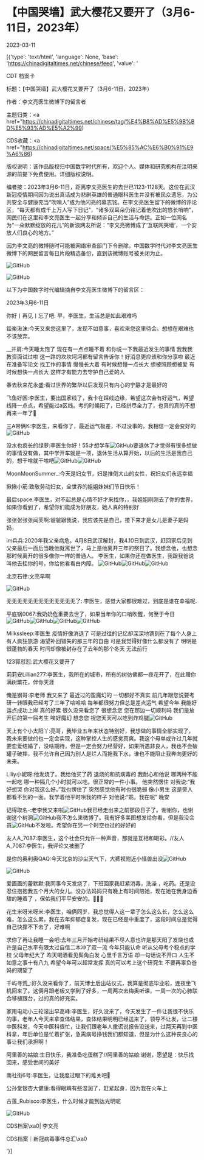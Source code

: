 # 【中国哭墙】武大樱花又要开了（3月6-11日，2023年）

2023-03-11

[{'type': 'text/html', 'language': None, 'base': 'https://chinadigitaltimes.net/chinese/feed', 'value': '

CDT 档案卡

标题：【中国哭墙】武大樱花又要开了（3月6-11日，2023年）

作者：李文亮医生微博下的留言者

主题归类：<a href="https://chinadigitaltimes.net/chinese/tag/%E4%B8%AD%E5%9B%BD%E5%93%AD%E5%A2%99)

CDS收藏：<a href="https://chinadigitaltimes.net/space/%E5%85%AC%E6%B0%91%E9%A6%86)

版权说明：该作品版权归中国数字时代所有，欢迎个人、媒体和研究机构在注明来源的前提下免费使用。详细版权说明。





编者按：2023年3月6-11日，距离李文亮医生的去世已1123-1128天。这位在武汉新冠疫情期间因为说出真话成为悲剧英雄的普通眼科医生并没有被民众遗忘，为公共安全与健康充当“吹哨人”成为他闪亮的墓志铭。在李文亮医生留下的微博的评论区，“每天都有成千上万人写下日记”，“诸多双耳朵仍铭记着他吹出的悠长哨响”，网民们在这里和李文亮医生一起分享和倾诉自己的生活与命运。正如一位网名为“一朵默默绽放的花儿”的新浪网友所说：“李文亮微博成了‘互联网哭墙’，一个安放人们良心的地方。”

因为李文亮的微博随时可能被网络审查部门下令删除，中国数字时代对李文亮医生微博下的网民留言每日片段精选备份，直到该微博账号被关闭为止。

![GitHub](https://chinadigitaltimes.net/chinese/files/2020/03/Screenshot-2020-03-13-10.48.21.png)

![GitHub](https://chinadigitaltimes.net/chinese/files/2020/03/Screenshot-2020-03-15-11.01.33.png)

以下为中国数字时代编辑摘自李文亮医生微博下的留言区：

2023年3月6-11日

你好丨再见丨忘了吧: 早，李医生，生活总是如此艰难吗

銩楽湫沫:今天又来您这里了，发现不如意事，喜欢来您这里待会。想想在艰难也不该放弃。

__并肩:今天睡太饱了 现在有一点点睡不着 和你说一下我最近发生的事情 我我我教资面试过啦 这一路的坎坎坷坷都有留言告诉你！好消息更应该和你分享啦 最近在准备写论文 找工作的事情 慢慢长大着 有时候想慢一点长大 想被照顾想被爱 有时候想快一点长大 这样才有能力去守护自己爱的人

春去秋来花永盛:看过世界的繁华以后发现只有内心的宁静才是最好的

飞鱼好困:李医生，要出国家线了，我卡在踩线边缘，希望这次会有好运气，希望线降一点点，希望能过a区线。考的时候阳了，已经拼尽全力了，也真的真的不想再来一年了🙏

三A带俩K:李医生，来看你了，最近运气极差，不过没事的，我相信一定会变好的![GitHub](https://chinadigitaltimes.net/chinese/files/2023/03/post-693653-640d120013c35.png)

没水也疯长的绿萝:李医生你好！55才想学车![GitHub](https://chinadigitaltimes.net/chinese/files/2023/03/post-693653-640d120021e84.png)要退休了才觉得有很多想做的事情没有做，其中学开车就是一项，退休生活从算开始，以后的生活是我自己的，想干啥就干啥吧![GitHub](https://chinadigitaltimes.net/chinese/files/2023/03/post-693653-640d120032743.png)![GitHub](https://chinadigitaltimes.net/chinese/files/2023/03/post-693653-640d120032743.png)

MoonMoonSummer_:今天是妇女节，妇是推倒大山的女性，祝妇女们永远幸福

揪揪小筋:致敬劳动妇女，全世界的姐姐妹妹们节日快乐！

最后space:李医生，对不起总是心情不好才来找你，，我姐姐刚刚去了你的世界，如果你看到了，希望你们能成为好朋友，她人真的特别好

张张张张张闻芙啊:爸爸跟我说，我应该先是自己，接下来才是女儿是妻子是妈妈，

im兵兵:2020年我父亲病危，4月8日武汉解封，我4.10日到武汉，赶回家后见到父亲最后一面后当晚他就离世了，马上是他离开三年的祭日了。我想念他，也想念那时候离开的很多像你一样的普通人。 李医生，如果你还在做医生，我跟我爸说叫他去挂你的号，你给他看看白内障。  ![GitHub](https://chinadigitaltimes.net/chinese/files/2023/03/post-693653-640d120052513.png)![GitHub](https://chinadigitaltimes.net/chinese/files/2023/03/post-693653-640d120052513.png)![GitHub](https://chinadigitaltimes.net/chinese/files/2023/03/post-693653-640d120052513.png)

北京石律:文亮早啊

![GitHub](https://chinadigitaltimes.net/chinese/files/2023/03/image-1678446245213.png)

无无无无无无无无无无无无无了: 李医生，感觉大家都很难过，到底是谁在幸福呢.

平底锅0067:我奶奶危重要去世了，如果当年你的口哨吹醒，何至于今日![GitHub](https://chinadigitaltimes.net/chinese/files/2023/03/post-693653-640d12007ebde.png)![GitHub](https://chinadigitaltimes.net/chinese/files/2023/03/post-693653-640d12007ebde.png)![GitHub](https://chinadigitaltimes.net/chinese/files/2023/03/post-693653-640d12007ebde.png)![GitHub](https://chinadigitaltimes.net/chinese/files/2023/03/post-693653-640d12007ebde.png)

Milkssleep:李医生 疫情好像消退了 可是过往的记忆却深深地镌刻在了每个人身上 有人疯狂旅游 渴望补回错失的那三年的自由 可是我觉得好像什么都没有了 明明是很蓬勃的春天 时间却像被封存在了去年的那个冬天 无法前行

123郭怼怼:武大樱花又要开了

莉莉安Lillian277:李医生，我所在的城市，所有的树彷佛都一夜花开了，在此赠你满树繁花，伴你天涯

俺是钢哥:李老师 我又来了 最近过的蛮魔幻的 一切都好不真实 前几年跟您说要考研一转眼我已经考了三年了哈哈哈 每年都很努力但总是差点运气 希望今年 我能好运点成功上岸 真的好累 很久没来看您了 很想念您 您在那边一切顺利吗 我们是放开后的第一届考生 唉好魔幻 想念您 祝您天天可以吃到炸鸡腿![GitHub](https://chinadigitaltimes.net/chinese/files/2023/03/post-693653-640d1200bb003.png)

天上有个小太阳丫:亮哥，我毕业五年来状态特别好，我想做的事情全部实现了，我未来要做的也一定会实现，这种掌控人生的感觉真爽。我这个母单或许过几年就要恋爱结婚了，没啥期待，但是一定会努力经营好，如果所遇非良人，我也不会破罐子破摔，我不允许自己因为别人是烂人而拖我下水，谁也不能阻止我奔向更好的未来。

Liliy小妮呀:他发烧了。我给他买了药 退烧的和抗病毒的 我耐心和他说 哪两种不能一起吃 哪一种隔几个小时就可以吃。很正常的一件小事。 他突然愣住 对我说:“我好想哭 你对我这么好。”我也愣住了 突然感觉他有时也很脆弱 像小男生 这是旁人都看不到的一面。我学着他平时哄我的样子 对他说:“乖。我在呢” 晚安

记得取名-:老李我又来啦![GitHub](https://chinadigitaltimes.net/chinese/files/2023/03/post-693653-640d1200ca435.gif)我已经走出来之前那段日子了。谢谢你，也谢谢这个树洞![GitHub](https://chinadigitaltimes.net/chinese/files/2023/03/post-693653-640d120013c35.png)我不怎么来微博了。我有好多美图想发给你看，但是我没会员![GitHub](https://chinadigitaltimes.net/chinese/files/2023/03/post-693653-640d120021e84.png)不发啦。希望你在另一个时空也过的好好的

友人A_7087:李医生，这个社会只允许一种声音，那就是互相和喝彩。//友人A_7087:李医生，我评论又被删了

是你的奥利奥QAQ:今天北京的沙尘天气下，大裤衩附近小怪兽出没![GitHub](https://chinadigitaltimes.net/chinese/files/2023/03/post-693653-640d120103914.png)

![GitHub](https://chinadigitaltimes.net/chinese/files/2023/03/image-1678476303579.png)

爱画画的蕾默默:我同事今天发烧了，下班回家我赶紧消毒，洗澡 ，吃药。还是没忍住抱抱我五个月大的女儿。没办法妈妈只有晚上有时间陪她，现在她在我身边香甜的睡着了 ，保佑我们平平安安的。🙏🙏🙏

花生米呀米呀米:李医生，咱俩同岁，我总觉得人这一辈子怎么这么长，怎么这么难，怎么这么累，我在去年抑郁症复发，现在已经是中重度了，这段时间总是觉得自己快撑不下去了，好难啊

求你了再让我睡一会吧:去年三月开始考研结果不尽人意也许是那天阳了发烧也或许是自己水平有限太过自信二本冲了双一流 今年只能认命 听从父母考个稳点的学校 父母年纪大了 昨天喝酒看见鬓角白发 心里千言万语 却一句话说不开口 人生不如意之事十有八九  希望今年可以超常发挥 真的可以考上这个研究生 不要再辜负爸妈的期望了

千屿寻荒_:好久没来看你了，前天博士后出站仪式，我算是彻底毕业啦，连夜坐飞机回来了。这俩月跟老板又学到了好多，一周两次去梅奥听课，一周一次的心肺联合移植跟台，过的真的好充实。

家用电动小三轮滚出早高峰:李医生，好久没来了，今天发生了一件让我很不快乐的事，老年人今天来拿查体结果，查体结果明明已经送来了，领导不让发，让二楼中医科发，今天中医科很忙，让我们跟老年人撒谎说报告没送来，过两天再到中医科拿，年后单位是忙着扩张，急需病号挣钱我们都知道，但是为什么这种丧良心的事让我们承担啊！

阿里善的姑娘:生日快乐，我准备吃蛋糕了//阿里善的姑娘:谢谢，愿望是：快乐找回来，感受世间的美好

南社街6号:李医生，让我度过眼下的难关吧🙏

公孙堂银杏大健康:看得眼睛有些湿润了，赶紧起身，因为我在火车上

古莲_Rubisco:李医生，什么时候才能到达光明呢



![GitHub](https://chinadigitaltimes.net/chinese/files/2020/03/37-150x150.jpg)

CDS档案\xa0| 李文亮

CDS档案｜新冠病毒事件总汇\xa0

'}]